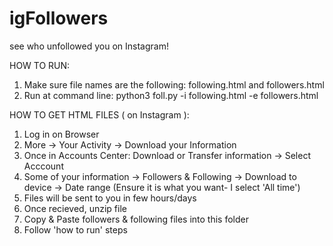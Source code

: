 # igFollowers
see who unfollowed you on Instagram!

HOW TO RUN:
1. Make sure file names are the following: following.html and followers.html
2. Run at command line:  python3 foll.py -i following.html -e followers.html

HOW TO GET HTML FILES ( on Instagram ):
1. Log in on Browser
2. More -> Your Activity -> Download your Information
3. Once in Accounts Center: Download or Transfer information -> Select Acccount
4. Some of your information -> Followers & Following -> Download to device -> Date range (Ensure it is what you want- I select 'All time')
5. Files will be sent to you in few hours/days
6. Once recieved, unzip file
7. Copy & Paste followers & following files into this folder
8. Follow 'how to run' steps  

